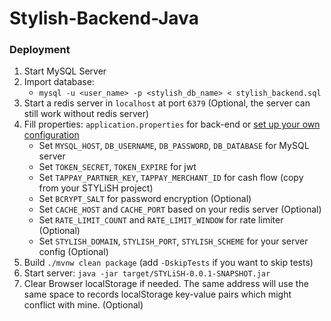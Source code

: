 # Stylish-Backend-Java

### Deployment

1. Start MySQL Server
2. Import database:
    - `mysql -u <user_name> -p <stylish_db_name> < stylish_backend.sql`
3. Start a redis server in `localhost` at port `6379` (Optional, the server can still work without redis server)
4. Fill properties: `application.properties` for back-end
   or [set up your own configuration](https://spring.io/blog/2020/04/23/spring-tips-configuration)
    - Set `MYSQL_HOST`, `DB_USERNAME`, `DB_PASSWORD`, `DB_DATABASE` for MySQL server
    - Set `TOKEN_SECRET`, `TOKEN_EXPIRE` for jwt
    - Set `TAPPAY_PARTNER_KEY`, `TAPPAY_MERCHANT_ID` for cash flow (copy from your STYLiSH project)
    - Set `BCRYPT_SALT` for password encryption (Optional)
    - Set `CACHE_HOST` and `CACHE_PORT` based on your redis server (Optional)
    - Set `RATE_LIMIT_COUNT` and `RATE_LIMIT_WINDOW` for rate limiter (Optional)
    - Set `STYLISH_DOMAIN`, `STYLISH_PORT`, `STYLISH_SCHEME` for your server config (Optional)
5. Build `./mvnw clean package` (add `-DskipTests` if you want to skip tests)
6. Start server: `java -jar target/STYLiSH-0.0.1-SNAPSHOT.jar`
7. Clear Browser localStorage if needed. The same address will use the same space to records localStorage key-value
   pairs which might conflict with mine. (Optional)